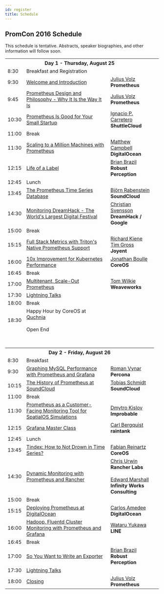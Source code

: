 ```yaml
---
id: register
title: Schedule
---
```


## PromCon 2016 Schedule

This schedule is tentative. Abstracts, speaker biographies, and other
information will follow soon.

<table class="table schedule-table">
  <tr class="day">
    <th colspan="3">Day 1 - Thursday, August 25</th>
  </tr>
  <tr class="break">
    <td>8:30</td>
    <td>Breakfast and Registration</td>
    <td></td>
  </tr>
  <tr class="talk">
    <td>9:30</td>
    <td>
      <a href="/talks/welcome_and_introduction">
        Welcome and Introduction
      </a>
    </td>
    <td>
      <a href="/speakers/julius_volz">Julius Volz</a>
      <br>
      <b>Prometheus</b>
    </td>
  </tr>
  <tr class="talk">
    <td>9:45</td>
    <td>
      <a href="/talks/prometheus_design_and_philosophy">
        Prometheus Design and Philosophy - Why It Is the Way It Is
      </a>
    </td>
    <td>
      <a href="/speakers/julius_volz">Julius Volz</a>
      <br>
      <b>Prometheus</b>
    </td>
  </tr>
  <tr class="talk">
    <td>10:30</td>
    <td>
      <a href="/talks/prometheus_is_good_for_your_small_startup">
        Prometheus Is Good for Your Small Startup
      </a>
    </td>
    <td>
      <a href="/speakers/ignacio_carretero">Ignacio P. Carretero</a>
      <br>
      <b>ShuttleCloud</b>
    </td>
  </tr>
  <tr class="break">
    <td>11:00</td>
    <td>Break</td>
    <td></td>
  </tr>
  <tr class="talk">
    <td>11:30</td>
    <td>
      <a href="/talks/scaling_to_a_million_machines_with_prometheus">
        Scaling to a Million Machines with Prometheus
      </a>
    </td>
    <td>
      <a href="/speakers/matthew_campbell">Matthew Campbell</a>
      <br>
      <b>DigitalOcean</b>
    </td>
  </tr>
  <tr class="talk">
    <td>12:15</td>
    <td>
      <a href="/talks/life_of_a_label">
        Life of a Label
      </a>
    </td>
    <td>
      <a href="/speakers/brian_brazil">Brian Brazil</a>
      <br>
      <b>Robust Perception</b>
    </td>
  </tr>
  <tr class="break">
    <td>12:45</td>
    <td>Lunch</td>
    <td></td>
  </tr>
  <tr class="talk">
    <td>13:45</td>
    <td>
      <a href="/talks/the_prometheus_time_series_database">
        The Prometheus Time Series Database
      </a>
    </td>
    <td>
      <a href="/speakers/bjoern_rabenstein">Björn Rabenstein</a>
      <br>
      <b>SoundCloud</b>
    </td>
  </tr>
  <tr class="talk">
    <td>14:30</td>
    <td>
      <a href="/talks/monitoring_dreamhack-the_worlds_largest_digital_festival">
        Monitoring DreamHack - The World's Largest Digital Festival
      </a>
    </td>
    <td>
      <a href="/speakers/christian_svensson">Christian Svensson</a>
      <br>
      <b>DreamHack / Google</b>
    </td>
  </tr>
  <tr class="break">
    <td>15:00</td>
    <td>Break</td>
    <td></td>
  </tr>
  <tr class="talk">
    <td>15:15</td>
    <td>
      <a href="/talks/full_stack_metrics_with_tritons_native_prometheus_support">
        Full Stack Metrics with Triton's Native Prometheus Support
      </a>
    </td>
    <td>
      <a href="/speakers/richard_kiene">Richard Kiene</a>
      <br>
      <a href="/speakers/tim_gross">Tim Gross</a>
      <br>
      <b>Joyent</b>
    </td>
  </tr>
  <tr class="talk">
    <td>16:00</td>
    <td>
      <a href="/talks/10x_improvement_for_kubernetes_performance">
        10x Improvement for Kubernetes Performance
      </a>
    </td>
    <td>
      <a href="/speakers/jonathan_boulle">Jonathan Boulle</a>
      <br>
      <b>CoreOS</b>
    </td>
  </tr>
  <tr class="break">
    <td>16:45</td>
    <td>Break</td>
    <td></td>
  </tr>
  <tr class="talk">
    <td>17:00</td>
    <td>
      <a href="/talks/multitenant_scale-out_prometheus">
        Multitenant, Scale-Out Prometheus
      </a>
    </td>
    <td>
      <a href="/speakers/tom_wilkie">Tom Wilkie</a>
      <br>
      <b>Weaveworks</b>
    </td>
  </tr>
  <tr class="talk">
    <td>17:30</td>
    <td>
      <a href="/talks/lightning_talks">
        Lightning Talks
      </a>
    </td>
    <td></td>
  </tr>
  <tr class="break">
    <td>18:00</td>
    <td>Break</td>
    <td></td>
  </tr>
  <tr class="break">
    <td>18:30</td>
    <td>
      Happy Hour by CoreOS at <a href="https://goo.gl/maps/pcZA47UDC1s">Quchnia</a><br>
      <br>
      Open End
    </td>
    <td></td>
  </tr>
  <tr>
    <td colspan="3">
      <br><br>
    </td>
  </tr>
  <tr class="day">
    <th colspan="3">Day 2 - Friday, August 26</th>
  </tr>
  <tr class="break">
    <td>8:30</td>
    <td>Breakfast</td>
    <td></td>
  </tr>
  <tr class="talk">
    <td>9:30</td>
    <td>
      <a href="/talks/graphing_mysql_performance_with_prometheus_and_grafana">
        Graphing MySQL Performance with Prometheus and Grafana
      </a>
    </td>
    <td>
      <a href="/speakers/roman_vynar">Roman Vynar</a>
      <br>
      <b>Percona</b>
    </td>
  </tr>
  <tr class="talk">
    <td>10:15</td>
    <td>
      <a href="/talks/the_history_of_prometheus_at_soundcloud">
        The History of Prometheus at SoundCloud
      </a>
    </td>
    <td>
      <a href="/speakers/tobias_schmidt">Tobias Schmidt</a>
      <br>
      <b>SoundCloud</b>
    </td>
  </tr>
  <tr class="break">
    <td>11:00</td>
    <td>Break</td>
    <td></td>
  </tr>
  <tr class="talk">
    <td>11:30</td>
    <td>
      <a href="/talks/prometheus_as_a_customer-facing_monitoring_tool_for_spatialos_simulations">
        Prometheus as a Customer-Facing Monitoring Tool for SpatialOS Simulations
      </a>
    </td>
    <td>
      <a href="/speakers/dmytro_kislov">Dmytro Kislov</a>
      <br>
      <b>Improbable</b>
    </td>
  </tr>
  <tr class="talk">
    <td>12:15</td>
    <td>
      <a href="/talks/grafana_master_class">
        Grafana Master Class
      </a>
    </td>
    <td>
      <a href="/speakers/carl_bergquist">Carl Bergquist</a>
      <br>
      <b>raintank</b>
    </td>
  </tr>
  <tr class="break">
    <td>12:45</td>
    <td>Lunch</td>
    <td></td>
  </tr>
  <tr class="talk">
    <td>13:45</td>
    <td>
      <a href="/talks/tindex_how_to_not_drown_in_time_series">
        Tindex: How to Not Drown in Time Series?
      </a>
    </td>
    <td>
      <a href="/speakers/fabian_reinartz">Fabian Reinartz</a>
      <br>
      <b>CoreOS</b>
    </td>
  </tr>
  <tr class="talk">
    <td>14:30</td>
    <td>
      <a href="/talks/dynamic_monitoring_with_prometheus_and_rancher">
        Dynamic Monitoring with Prometheus and Rancher
      </a>
    </td>
    <td>
      <a href="/speakers/chris_urwin">Chris Urwin</a><br>
      <b>Rancher Labs</b>
      <br><br>
      <a href="/speakers/edward_marshall">Edward Marshall</a>
      <br>
      <b>Infinity Works Consulting</b>
    </td>
  </tr>
  <tr class="break">
    <td>15:00</td>
    <td>Break</td>
    <td><td>
  </tr>
  <tr class="talk">
    <td>15:15</td>
    <td>
      <a href="/talks/deploying_prometheus_at_digitalocean">
        Deploying Prometheus at DigitalOcean
      </a>
    </td>
    <td>
      <a href="/speakers/carlos_amedee">Carlos Amedee</a>
      <br>
      <b>DigitalOcean</b>
    </td>
  </tr>
  <tr class="talk">
    <td>16:00</td>
    <td>
      <a href="/talks/hadoop_fluentd_cluster_monitoring_with_prometheus_and_grafana">
        Hadoop, Fluentd Cluster Monitoring with Prometheus and Grafana
      </a>
    </td>
    <td>
      <a href="/speakers/wataru_yukawa">Wataru Yukawa</a>
      <br>
      <b>LINE</b>
    </td>
  </tr>
  <tr class="break">
    <td>16:45</td>
    <td>Break</td>
    <td></td>
  </tr>
  <tr class="talk">
    <td>17:00</td>
    <td>
      <a href="/talks/so_you_want_to_write_an_exporter">
        So You Want to Write an Exporter
      </a>
    </td>
    <td>
      <a href="/speakers/brian_brazil">Brian Brazil</a>
      <br>
      <b>Robust Perception</b>
    </td>
  </tr>
  <tr class="talk">
    <td>17:30</td>
    <td>
      <a href="/talks/lightning_talks">
        Lightning Talks
      </a>
    </td>
    <td></td>
  </tr>
  <tr class="talk">
    <td>18:00</td>
    <td>
      <a href="/talks/closing">
        Closing
      </a>
    </td>
    <td>
      <a href="/speakers/julius_volz">Julius Volz</a>
      <br>
      <b>Prometheus</b>
    </td>
  </tr>
</table>
